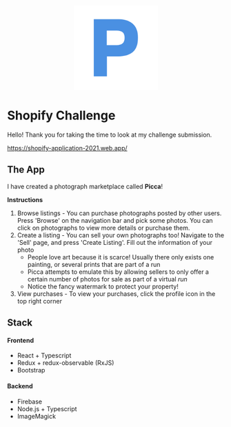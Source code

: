<p align="center">
    <img height='196' src="design/export/Logo256.png">
</p>

# Shopify Challenge

Hello! Thank you for taking the time to look at my challenge submission.

https://shopify-application-2021.web.app/

## The App

I have created a photograph marketplace called **Picca**!

**Instructions**
1. Browse listings - You can purchase photographs posted by other users. Press 'Browse' on the navigation bar and pick some photos. You can click on photographs to view more details or purchase them.
2. Create a listing - You can sell your own photographs too! Navigate to the 'Sell' page, and press 'Create Listing'. Fill out the information of your photo
   * People love art because it is scarce! Usually there only exists one painting, or several prints that are part of a run
   * Picca attempts to emulate this by allowing sellers to only offer a certain number of photos for sale as part of a virtual *run*
   * Notice the fancy watermark to protect your property!
3. View purchases - To view your purchases, click the profile icon in the top right corner

## Stack

#### Frontend
* React + Typescript
* Redux + redux-observable (RxJS)
* Bootstrap

#### Backend
* Firebase
* Node.js + Typescript
* ImageMagick
